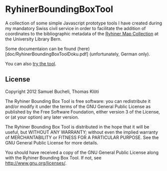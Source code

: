 # RyhinerBoundingBoxTool

A collection of some simple Javascript prototype tools I have created during my mandatory Swiss civil service in order to facilitate the addition of coordinates to the bibliographic metadata of the [Ryhiner Map Collection](http://www.ub.unibe.ch/content/suchen__finden/sondersammlungen/the_ryhiner_map_collection/index_ger.html) at the University Library Bern.

Some documentaion can be found (here)[doc/RyhinerBoundingBoxToolDoku.pdf] (unfortunately, German only).

You can also [try the tool](http://htmlpreview.github.io/?).

## License

  Copyright 2012 Samuel Bucheli, Thomas Klöti

  The Ryhiner Bounding Box Tool is free software: you can redistribute it and/or modify
  it under the terms of the GNU General Public License as published by
  the Free Software Foundation, either version 3 of the License, or
  (at your option) any later version.

  The Ryhiner Bounding Box Tool is distributed in the hope that it will be useful,
  but WITHOUT ANY WARRANTY; without even the implied warranty of
  MERCHANTABILITY or FITNESS FOR A PARTICULAR PURPOSE.  See the
  GNU General Public License for more details.

  You should have received a copy of the GNU General Public License
  along with the Ryhiner Bounding Box Tool.  If not, see <http://www.gnu.org/licenses/>.